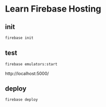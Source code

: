 # Learn Firebase Hosting

## init
```bash
firebase init
```

## test
```bash
firebase emulators:start
```

http://localhost:5000/

## deploy
```bash
firebase deploy
```
